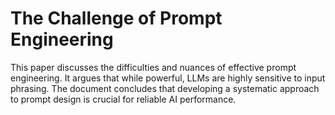 # The Challenge of Prompt Engineering
This paper discusses the difficulties and nuances of effective prompt engineering. It argues that while powerful, LLMs are highly sensitive to input phrasing. The document concludes that developing a systematic approach to prompt design is crucial for reliable AI performance.